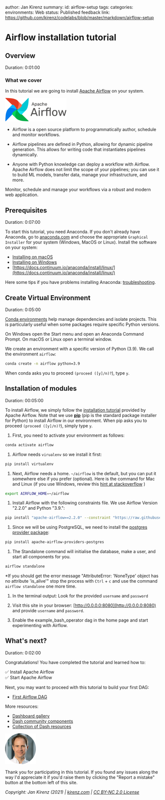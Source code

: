 author: Jan Kirenz
summary:
id: airflow-setup
tags:
categories:
environments: Web
status: Published
feedback link: https://github.com/kirenz/codelabs/blob/master/markdown/airflow-setup


# Airflow installation tutorial

<!-- ------------------------ -->
## Overview

Duration: 0:01:00

### What we cover

In this tutorial we are going to install [Apache Airflow](https://airflow.apache.org/) on your system.

<img src="img/logo.png" alt="Apache Airflow logo" width="200">

- Airflow is a open source platform to programmatically author, schedule and monitor workflows.

- Airflow pipelines are defined in Python, allowing for dynamic pipeline generation. This allows for writing code that instantiates pipelines dynamically.

- Anyone with Python knowledge can deploy a workflow with Airflow. Apache Airflow does not limit the scope of your pipelines; you can use it to build ML models, transfer data, manage your infrastructure, and more.

<aside class="positive">
Monitor, schedule and manage your workflows via a robust and modern web application. 
</aside>

<!-- ------------------------ -->
## Prerequisites

Duration: 0:07:00

To start this tutorial, you need Anaconda. If you don't already have Anaconda, go to [anaconda.com](https://www.anaconda.com/products/individual) and choose the appropriate `Graphical Installer` for your system (Windows, MacOS or Linux). Install the software on your system:

- [Installing on macOS](https://docs.continuum.io/anaconda/install/mac-os/)
- [Installing on Windows](https://docs.continuum.io/anaconda/install/windows/)
- [https://docs.continuum.io/anaconda/install/linux/](https://docs.continuum.io/anaconda/install/linux/) 

Here some tips if you have problems installing Anaconda: [troubleshooting](https://docs.anaconda.com/anaconda/user-guide/troubleshooting/#anaconda-installer-download-problems).

<!-- ------------------------ -->
## Create Virtual Environment

Duration: 0:05:00

[Conda environments](https://conda.io/projects/conda/en/latest/user-guide/tasks/manage-environments.html#creating-an-environment-with-commands) help manage dependencies and isolate projects. This is particularly useful when some packages require specific Python versions.

On Windows open the Start menu and open an Anaconda Command Prompt. On macOS or Linux open a terminal window.

We create an environment with a specific version of Python (3.9). We call the environment ``airflow``:

```bash
conda create -n airflow python=3.9
```

When conda asks you to proceed ``(proceed ([y]/n)?``), type ``y``.


<!-- ------------------------ -->
## Installation of modules
Duration: 00:05:00

To install Airflow, we simply follow the [ installation tutorial](https://airflow.apache.org/docs/apache-airflow/stable/start/local.html) provided by Apache Airflow. Note that we use [**pip**](https://pip.pypa.io/en/stable/) (pip is the standard package installer for Python) to install Airflow in our environment. When pip asks you to proceed ``(proceed ([y]/n)?``), simply type ``y``. 

1. First, you need to activate your environment as follows:

```bash
conda activate airflow
```

1. Airflow needs `virualenv` so we install it first:

```bash
pip install virtualenv
```

1. Next, Airflow needs a home. `~/airflow` is the default, but you can put it somewhere else if you prefer (optional). Here is the command for Mac and Linux (if you use Windows, review this [hint at stackoverflow](https://stackoverflow.com/questions/18701783/windows-equivalent-of-export/18702064) )

```bash
export AIRFLOW_HOME=~/airflow
```

1. Install Airflow with the following constraints file. We use Airflow Version "2.2.0" and Python "3.9.": 

```bash
pip install "apache-airflow==2.2.0" --constraint "https://raw.githubusercontent.com/apache/airflow/constraints-2.2.0/constraints-3.9.txt"
```

1. Since we will be using PostgreSQL, we need to install the [postgres provider package](https://airflow.apache.org/docs/apache-airflow-providers-postgres/stable/index.html):

```bash
pip install apache-airflow-providers-postgres
```

1. The Standalone command will initialise the database, make a user, and start all components for you.

```bash
airflow standalone
```

*If you should get the error message "AttributeError: 'NoneType' object has no attribute 'is_alive'" stop the process with `Ctrl` + `c` and use the command `airflow standalone` one more time.

1. In the terminal output: Look for the provided `username` and `password`

1. Visit this site in your browser: [http://0.0.0.0:8080](http://0.0.0.0:8080) and provide `username` and `password`.

1. Enable the example_bash_operator dag in the home page and start experimenting with Airflow.

<!-- ------------------------ -->
## What's next?

Duration: 0:02:00

Congratulations! You have completed the tutorial and learned how to:

✅ Install Apache Airflow  
✅ Start Apache Airflow  

Next, you may want to proceed with this tutorial to build your first DAG:

- [First Airflow DAG](https://airflow.apache.org/docs/apache-airflow/stable/tutorial.html#)

More resources:

- [Dashboard gallery](https://dash.gallery/Portal/)
- [Dash community components](https://plotly.com/dash-community-components/)
- [Collection of Dash resources](https://github.com/ucg8j/awesome-dash)

<img src="img/Jan.png" alt="Jan Kirenz" width="100">

Thank you for participating in this tutorial. If you found any issues along the way I'd appreciate it if you'd raise them by clicking the "Report a mistake" button at the bottom left of this site.

*Copyright: Jan Kirenz (2021) | [kirenz.com](https://www.kirenz.com) | [CC BY-NC 2.0 License](https://creativecommons.org/licenses/by-nc/2.0/)*